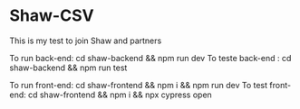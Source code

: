 # Shaw-CSV
This is my test to join Shaw and partners

To run back-end: cd shaw-backend && npm run dev
To teste back-end : cd shaw-backend && npm run test

To run front-end: cd shaw-frontend && npm i && npm run dev
To test front-end: cd shaw-frontend && npm i && npx cypress open


